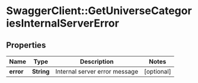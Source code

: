 # SwaggerClient::GetUniverseCategoriesInternalServerError

## Properties
Name | Type | Description | Notes
------------ | ------------- | ------------- | -------------
**error** | **String** | Internal server error message | [optional] 


